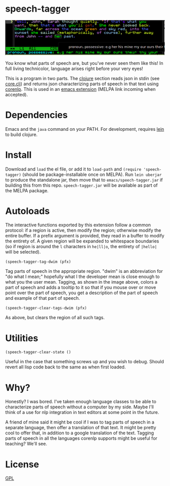 speech-tagger
=============

![img](docs/usage.png "Example usage showing tooltip and minibuffer messaging.")

You know what parts of speech are, but you've never seen them like this! In full living technicolor, language arises right before your very eyes!

This is a program in two parts. The [clojure](clj/speech_tagger) section reads json in stdin (see [core.clj](clj/speech_tagger/core.clj)) and returns json characterizing parts of speech in that text using [corenlp](http://nlp.stanford.edu/software/corenlp.shtml). This is used in an [emacs extension](emacs/speech-tagger.el) (MELPA link incoming when accepted).

# Dependencies

Emacs and the `java` command on your PATH. For development, requires [lein](http://leiningen.org/) to build clojure.

# Install

Download and `load` the el file, or add it to `load-path` and `(require 'speech-tagger)` (should be package-installable once on MELPA). Run `lein uberjar` to produce the standalone jar, then move that to `emacs/speech-tagger.jar` if building this from this repo. `speech-tagger.jar` will be available as part of the MELPA package.

# Autoloads

The interactive functions exported by this extension follow a common protocol: if a region is active, then modify the region; otherwise modify the entire buffer. If a prefix argument is provided, they read in a buffer to modify the entirety of. A given region will be expanded to whitespace boundaries (so if region is around the `l` characters in ` he|ll|o `, the entirety of `|hello|` will be selected).

```emacs-lisp
(speech-tagger-tag-dwim (pfx)
```
Tag parts of speech in the appropriate region. "dwim" is an abbreviation for "do what I mean;" hopefully what I the developer mean is close enough to what you the user mean. Tagging, as shown in the image above, colors a part of speech and adds a tooltip to it so that if you mouse over or move point over the part of speech, you get a description of the part of speech and example of that part of speech.

```emacs-lisp
(speech-tagger-clear-tags-dwim (pfx)
```
As above, but clears the region of all such tags.

# Utilities

```emacs-lisp
(speech-tagger-clear-state ()
```
Useful in the case that something screws up and you wish to debug. Should revert all lisp code back to the same as when first loaded.

# Why?

Honestly? I was bored. I've taken enough language classes to be able to characterize parts of speech without a computer by my side. Maybe I'll think of a use for nlp integration in text editors at some point in the future.

A friend of mine said it might be cool if I was to tag parts of speech in a separate language, then offer a translation of that text. It might be pretty cool to offer that, in addition to a google translation of the text. Tagging parts of speech in all the languages corenlp supports might be useful for teaching? We'll see.

# License

[GPL](GPL.md)
